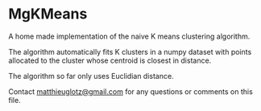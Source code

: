# MgKMeans
A home made implementation of the naive K means clustering algorithm.

The algorithm automatically fits K clusters in a numpy dataset with points allocated to the cluster whose centroid is closest in distance.

The algorithm so far only uses Euclidian distance.

Contact matthieuglotz@gmail.com for any questions or comments on this file.
